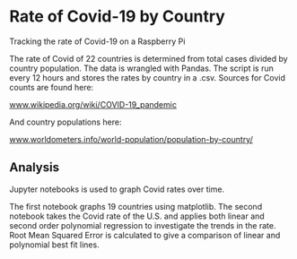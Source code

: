 # Rate of Covid-19 by Country
Tracking the rate of Covid-19 on a Raspberry Pi

The rate of Covid of 22 countries is determined from total cases divided by country population. The data is wrangled with Pandas. The script is run every 12 hours and stores the rates by country in a .csv. Sources for Covid counts are found here:

www.wikipedia.org/wiki/COVID-19_pandemic

And country populations here:

www.worldometers.info/world-population/population-by-country/

## Analysis
Jupyter notebooks is used to graph Covid rates over time. 

The first notebook graphs 19 countries using matplotlib. The second notebook takes the Covid rate of the U.S. and applies both linear and second order polynomial regression to investigate the trends in the rate. Root Mean Squared Error is calculated to give a comparison of linear and polynomial best fit lines.
